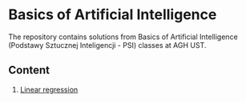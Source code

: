 # Basics of Artificial Intelligence

The repository contains solutions from Basics of Artificial Intelligence (Podstawy Sztucznej Inteligencji - PSI) classes at AGH UST.

## Content
1. [Linear regression](https://github.com/zawislakm/Basics_of_AI/tree/master/Lab1)
